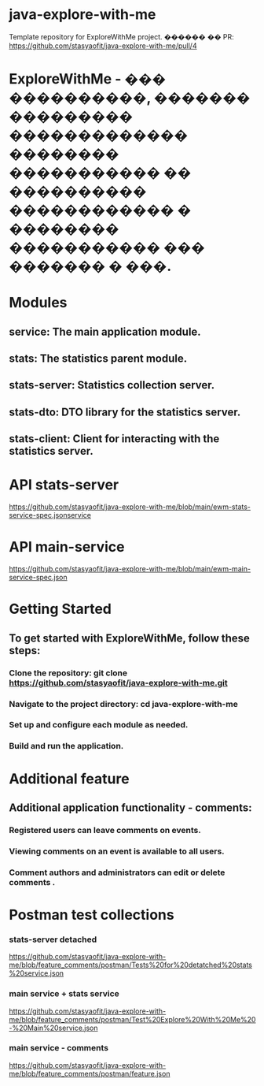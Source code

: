 # java-explore-with-me
Template repository for ExploreWithMe project.
������ �� PR: https://github.com/stasyaofit/java-explore-with-me/pull/4
# ExploreWithMe - ��� ����������, ������� ��������� ������������� �������� ����������� �� ���������� ������������ � �������� ����������� ��� ������� � ���.
# Modules
## service: The main application module.
## stats: The statistics parent module.
## stats-server: Statistics collection server.
## stats-dto: DTO library for the statistics server.
## stats-client: Client for interacting with the statistics server.
# API stats-server
https://github.com/stasyaofit/java-explore-with-me/blob/main/ewm-stats-service-spec.jsonservice

# API main-service
https://github.com/stasyaofit/java-explore-with-me/blob/main/ewm-main-service-spec.json

# Getting Started
## To get started with ExploreWithMe, follow these steps:

### Clone the repository: git clone https://github.com/stasyaofit/java-explore-with-me.git
### Navigate to the project directory: cd java-explore-with-me
### Set up and configure each module as needed. 
### Build and run the application.
# Additional feature
## Additional application functionality - comments:

### Registered users can leave comments on events.
### Viewing comments on an event is available to all users.
### Comment authors and administrators can edit or delete comments .
# Postman test collections
### stats-server detached
https://github.com/stasyaofit/java-explore-with-me/blob/feature_comments/postman/Tests%20for%20detatched%20stats%20service.json
### main service + stats service
https://github.com/stasyaofit/java-explore-with-me/blob/feature_comments/postman/Test%20Explore%20With%20Me%20-%20Main%20service.json
### main service - comments
https://github.com/stasyaofit/java-explore-with-me/blob/feature_comments/postman/feature.json